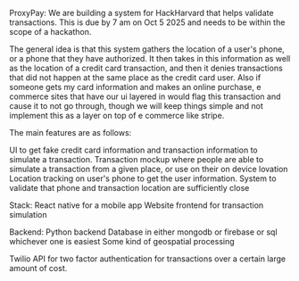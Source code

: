ProxyPay:
We are building a system for HackHarvard that helps validate transactions. This is due by 7 am on Oct 5 2025 and needs to be within the scope of a hackathon. 

The general idea is that this system gathers the location of a user's phone, or a phone that they have authorized. It then takes in this information as well as the location of a credit card transaction, and then it denies transactions that did not happen at the same place as the credit card user. Also if someone gets my card information and makes an online purchase, e commerce sites that have our ui layered in would flag this transaction and cause it to not go through, though we will keep things simple and not implement this as a layer on top of e commerce like stripe. 

The main features are as follows:

UI to get fake credit card information and transaction information to simulate a transaction. 
Transaction mockup where people are able to simulate a transaction from a given place, or use on their on device lovation
Location tracking on user's phone to get the user information. 
System to validate that phone and transaction location are sufficiently close

Stack:
React native for a mobile app
Website frontend for transaction simulation

Backend:
Python backend
Database in either mongodb or firebase or sql whichever one is easiest
Some kind of geospatial processing

Twilio API for two factor authentication for transactions over a certain large amount of cost.